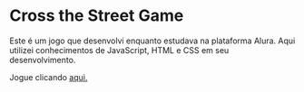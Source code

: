 # Cross the Street Game

Este é um jogo que desenvolvi enquanto estudava na plataforma Alura. Aqui utilizei conhecimentos de JavaScript, HTML e CSS em seu desenvolvimento.

Jogue clicando <a href="https://editor.p5js.org/adryancsmendes/full/OnsFkgFMk">aqui.</a>
